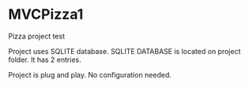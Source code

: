 # MVCPizza1
Pizza project test


Project uses SQLITE database.
SQLITE DATABASE is located on project folder. It has 2 entries. 

Project is plug and play. No configuration needed.
